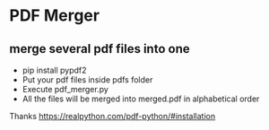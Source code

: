 # PDF Merger
## merge several pdf files into one

* pip install pypdf2
* Put your pdf files inside pdfs folder
* Execute pdf_merger.py
* All the files will be merged into merged.pdf in alphabetical order

Thanks https://realpython.com/pdf-python/#installation

